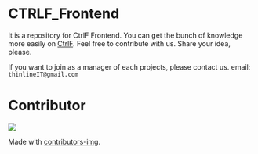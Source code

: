 # CTRLF_Frontend
It is a repository for CtrlF Frontend.
You can get the bunch of knowledge more easily on [CtrlF](https://thinlineit.github.io/CtrlF_Frontend/).
Feel free to contribute with us. 
Share your idea, please.

If you want to join as a manager of each projects, please contact us.
email: `thinlineIT@gmail.com`

# Contributor
<a href="https://github.com/ThinLineIT/CtrlF_Frontend/graphs/contributors">
  <img src="https://contrib.rocks/image?repo=ThinLineIT/CtrlF_Frontend" />
</a>

Made with [contributors-img](https://contrib.rocks).
